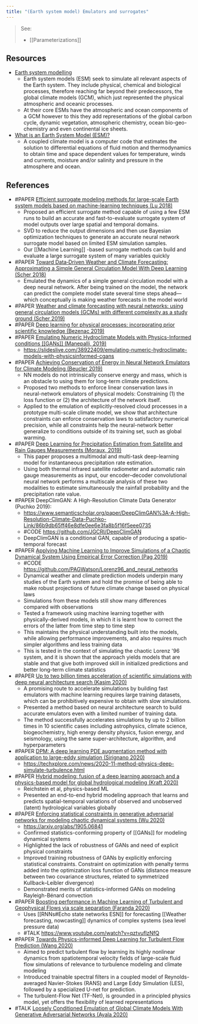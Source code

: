 ```yaml
---
title: "(Earth system model) Emulators and surrogates"
---
```


> See:
> - [[Parameterizations]]

## Resources
- [Earth system modelling](https://www.climateurope.eu/earth-system-modeling-a-definition/)
	- Earth system models (ESM) seek to simulate all relevant aspects of the Earth system. They include physical, chemical and biological processes, therefore reaching far beyond their predecessors, the global climate models (GCM), which just represented the physical atmospheric and oceanic processes.
	- At their core ESMs have the atmospheric and ocean components of a GCM however to this they add representations of the global carbon cycle, dynamic vegetation, atmospheric chemistry, ocean bio-geo-chemistry and even continental ice sheets.
- [What is an Earth System Model (ESM)?](https://soccom.princeton.edu/content/what-earth-system-model-esm)
	- A coupled climate model is a computer code that estimates the solution to differential equations of fluid motion and thermodynamics to obtain time and space dependent values for temperature, winds and currents, moisture and/or salinity and pressure in the atmosphere and ocean. 


## References
- #PAPER [Efficient surrogate modeling methods for large-scale Earth system models based on machine-learning techniques (Lu 2018)](https://gmd.copernicus.org/articles/12/1791/2019/)
	- Proposed an efficient surrogate method capable of using a few ESM runs to build an accurate and fast-to-evaluate surrogate system of model outputs over large spatial and temporal domains. 
	- SVD to reduce the output dimensions and then use Bayesian optimization techniques to generate an accurate neural network surrogate model based on limited ESM simulation samples. 
	- Our [[Machine Learning]] -based surrogate methods can build and evaluate a large surrogate system of many variables quickly
- #PAPER [Toward Data‐Driven Weather and Climate Forecasting: Approximating a Simple General Circulation Model With Deep Learning (Scher 2018)](https://agupubs.onlinelibrary.wiley.com/doi/full/10.1029/2018GL080704)
	- Emulated the dynamics of a simple general circulation model with a deep neural network. After being trained on the model, the network can predict the complete model state several time steps ahead—which conceptually is making weather forecasts in the model world
- #PAPER [Weather and climate forecasting with neural networks: using general circulation models (GCMs) with different complexity as a study ground (Scher 2019)](https://gmd.copernicus.org/articles/12/2797/2019/)
- #PAPER [Deep learning for physical processes: incorporating prior scientific knowledge (Bezenac 2019)](https://iopscience.iop.org/article/10.1088/1742-5468/ab3195)
- #PAPER [Emulating Numeric Hydroclimate Models with Physics-Informed conditions [[GANs]] (Manepalli, 2019)](https://par.nsf.gov/servlets/purl/10137369)
	- https://slideslive.com/38922409/emulating-numeric-hydroclimate-models-with-physicsinformed-cgans 
- #PAPER [Achieving Conservation of Energy in Neural Network Emulators for Climate Modeling (Beucler 2019)](https://arxiv.org/abs/1906.06622)
	- NN models do not intrinsically conserve energy and mass, which is an obstacle to using them for long-term climate predictions. 
	- Proposed two methods to enforce linear conservation laws in neural-network emulators of physical models: Constraining (1) the loss function or (2) the architecture of the network itself. 
	- Applied to the emulation of explicitly-resolved cloud processes in a prototype multi-scale climate model, we show that architecture constraints can enforce conservation laws to satisfactory numerical precision, while all constraints help the neural-network better generalize to conditions outside of its training set, such as global warming.
- #PAPER [Deep Learning for Precipitation Estimation from Satellite and Rain Gauges Measurements (Moraux, 2019)](https://www.mdpi.com/2072-4292/11/21/2463/htm)
	- This paper proposes a multimodal and multi-task deep-learning model for instantaneous precipitation rate estimation. 
	- Using both thermal infrared satellite radiometer and automatic rain gauge measurements as input, our encoder–decoder convolutional neural network performs a multiscale analysis of these two modalities to estimate simultaneously the rainfall probability and the precipitation rate value.
- #PAPER DeepClimGAN: A High-Resolution Climate Data Generator (Puchko 2019): 
	- https://www.semanticscholar.org/paper/DeepClimGAN%3A-A-High-Resolution-Climate-Data-Puchko-Link/86b9db65ff46e8dfe0ee6e3fa8b5f16f5eee0735
	- #CODE https://github.com/JGCRI/DeepClimGAN
	- DeepClimGAN is a conditional GAN, capable of producing a spatio-temporal forecast
- #PAPER [Applying Machine Learning to Improve Simulations of a Chaotic Dynamical System Using Empirical Error Correction (Pag 2019)](https://europepmc.org/article/PMC/6618166)
	- #CODE https://github.com/PAGWatson/Lorenz96_and_neural_networks
	- Dynamical weather and climate prediction models underpin many studies of the Earth system and hold the promise of being able to make robust projections of future climate change based on physical laws
	- Simulations from these models still show many differences compared with observations
	- Tested a framework using machine learning together with physically-derived models, in which it is learnt how to correct the errors of the latter from time step to time step
	- This maintains the physical understanding built into the models, while allowing performance improvements, and also requires much simpler algorithms and less training data
	- This is tested in the context of simulating the chaotic Lorenz '96 system, and it is shown that the approach yields models that are stable and that give both improved skill in initialized predictions and better long-term climate statistics
- #PAPER [Up to two billion times acceleration of scientific simulations with deep neural architecture search (Kasim 2020)](https://arxiv.org/abs/2001.08055)
	- A promising route to accelerate simulations by building fast emulators with machine learning requires large training datasets, which can be prohibitively expensive to obtain with slow simulations. 
	- Presented a method based on neural architecture search to build accurate emulators even with a limited number of training data. 
	- The method successfully accelerates simulations by up to 2 billion times in 10 scientific cases including astrophysics, climate science, biogeochemistry, high energy density physics, fusion energy, and seismology, using the same super-architecture, algorithm, and hyperparameters
- #PAPER [DPM: A deep learning PDE augmentation method with application to large-eddy simulation (Sirignano 2020)](https://www.sciencedirect.com/science/article/pii/S0021999120305854)
	- https://techxplore.com/news/2020-11-method-physics-deep-simulate-turbulence.html
- #PAPER [Hybrid modeling: fusion of a deep learning approach and a physics-based model for global hydrological modeling (Kraft 2020)](https://www.int-arch-photogramm-remote-sens-spatial-inf-sci.net/XLIII-B2-2020/1537/2020/)
	- Reichstein et al, physics-based ML
	- Presented an end-to-end hybrid modeling approach that learns and predicts spatial-temporal variations of observed and unobserved (latent) hydrological variables globally
- #PAPER [Enforcing statistical constraints in generative adversarial networks for modeling chaotic dynamical systems (Wu 2020)](https://www.sciencedirect.com/science/article/pii/S0021999119309143)
	- https://arxiv.org/abs/1905.06841
	- Confirmed statistics-conforming property of [[GANs]] for modeling dynamical systems
	- Highlighted the lack of robustness of GANs and need of explicit physical constraints
	- Improved training robustness of GANs by explicitly enforcing statistical constraints. Constraint on optimization with penalty  terms  added  into  the  optimization loss function of GANs (distance measure between two covariance structures, related to symmetrized Kullback–Leibler divergence) 
	- Demonstrated merits of statistics-informed GANs on modeling Rayleigh-Bénard convection
- #PAPER [Boosting performance in Machine Learning of Turbulent and Geophysical Flows via scale separation (Faranda 2020)](https://npg.copernicus.org/preprints/npg-2020-39/)
	- Uses [[RNNs#Echo state networks ESN]] for forecasting [[Weather forecasting, nowcasting]] dynamics of complex systems (sea level pressure data)
	- #TALK https://www.youtube.com/watch?v=qztvuflzNfQ
- #PAPER [Towards Physics-informed Deep Learning for Turbulent Flow Prediction (Wang 2020)](https://arxiv.org/abs/1911.08655)
	- Aimed to predict turbulent flow by learning its highly nonlinear dynamics from spatiotemporal velocity fields of large-scale fluid flow simulations of relevance to turbulence modeling and climate modeling
	- Introduced trainable spectral filters in a coupled model of Reynolds-averaged Navier-Stokes (RANS) and Large Eddy Simulation (LES), followed by a specialized U-net for prediction.
	- The turbulent-Flow Net (TF-Net), is grounded in a principled physics model, yet offers the flexibility of learned representations
- #TALK [Loosely Conditioned Emulation of Global Climate Models With Generative Adversarial Networks (Ayala 2020)](https://www.climatechange.ai/papers/neurips2020/61.html)
